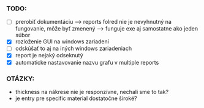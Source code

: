 ### TODO:
- [ ] prerobiť dokumentáciu
    --> reports folred nie je nevyhnutný na fungovanie, môže byť zmenený
    --> funguje exe aj samostatne ako jeden súbor
- [x] rozloženie GUI na windows zariadení
- [ ] odskúšať to aj na iných windows zariadeniach
- [x] report je nejaký odseknutý
- [x] automaticke nastavovanie nazvu grafu v multiple reports

### OTÁZKY:
- thickness na nákrese nie je responzívne, nechali sme to tak?
- je entry pre specific material dostatočne široké?
